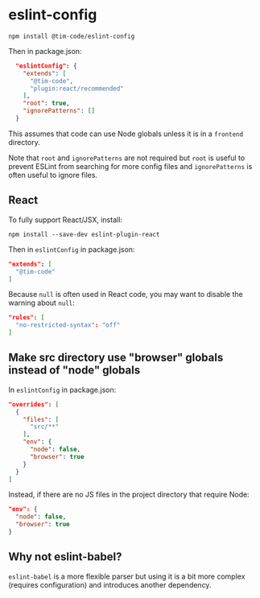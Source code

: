 # eslint-config

`npm install @tim-code/eslint-config`

Then in package.json:

```json
  "eslintConfig": {
    "extends": [
      "@tim-code",
      "plugin:react/recommended"
    ],
    "root": true,
    "ignorePatterns": []
  }
```

This assumes that code can use Node globals unless it is in a `frontend` directory.

Note that `root` and `ignorePatterns` are not required but `root` is useful to prevent ESLint from searching for more config files
and `ignorePatterns` is often useful to ignore files.

## React

To fully support React/JSX, install:

`npm install --save-dev eslint-plugin-react`

Then in `eslintConfig` in package.json:

```json
"extends": [
  "@tim-code"
]
```

Because `null` is often used in React code, you may want to disable the warning about `null`:

```json
"rules": [
  "no-restricted-syntax": "off"
]
```

## Make src directory use "browser" globals instead of "node" globals

In `eslintConfig` in package.json:

```json
"overrides": [
  {
    "files": [
      "src/**"
    ],
    "env": {
      "node": false,
      "browser": true
    }
  }
]
```

Instead, if there are no JS files in the project directory that require Node:

```json
"env": {
  "node": false,
  "browser": true
}
```

## Why not eslint-babel?

`eslint-babel` is a more flexible parser but using it is a bit more complex (requires configuration) and introduces another dependency.
